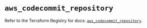 # `aws_codecommit_repository`

Refer to the Terraform Registry for docs: [`aws_codecommit_repository`](https://registry.terraform.io/providers/hashicorp/aws/5.31.0/docs/resources/codecommit_repository).
